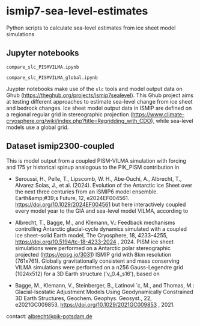 # ismip7-sea-level-estimates
Python scripts to calculate sea-level estimates from ice sheet model simulations


## Jupyter notebooks

```compare_slc_PISMVILMA.ipynb```

```compare_slc_PISMVILMA_global.ipynb```

Juypter notebooks make use of the `slc` tools and model output data on Ghub (https://theghub.org/projects/ismip7sealevel). This Ghub project aims at testing different approaches to estimate sea-level change from ice sheet and bedrock changes. Ice sheet model output data in ISMIP are defined on a regional regular grid in stereographic projection (https://www.climate-cryosphere.org/wiki/index.php?title=Regridding_with_CDO), while sea-level models use a global grid. 


## Dataset ismip2300-coupled

This is model output from a coupled PISM-VILMA simulation with forcing and 175 yr historical spinup analogous to the PIK_PISM contribution in

- Seroussi, H., Pelle, T., Lipscomb, W. H., Abe‐Ouchi, A., Albrecht, T., Alvarez Solas, J., et al. (2024). Evolution of the Antarctic Ice Sheet over the next three centuries from an ISMIP6 model ensemble. Earth&amp;amp;#39;s Future, 12, e2024EF004561. https://doi.org/10.1029/2024EF004561
but here interactively coupled every model year to the GIA and sea-level model VILMA, according to

- Albrecht, T., Bagge, M., and Klemann, V.: Feedback mechanisms controlling Antarctic glacial-cycle dynamics simulated with a coupled ice sheet–solid Earth model, The Cryosphere, 18, 4233–4255, https://doi.org/10.5194/tc-18-4233-2024 , 2024.
PISM ice sheet simulations were performed on a Antarctic polar stereographic projected (https://epsg.io/3031) ISMIP grid with 8km resolution (761x761). Globally gravitationally consistent and mass conserving VILMA simulations were performed on a n256 Gauss-Legendre grid (1024x512) for a 3D Earth structure (’v_0.4_s16’), based on

- Bagge, M., Klemann, V., Steinberger, B., Latinovi ́ c, M., and Thomas, M.: Glacial-Isostatic Adjustment Models Using Geodynamically Constrained 3D Earth Structures, Geochem. Geophys. Geosyst., 22, e2021GC009853, https://doi.org/10.1029/2021GC009853 , 2021.

contact: albrecht@pik-potsdam.de

